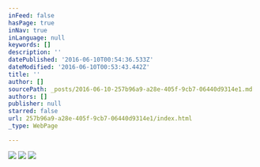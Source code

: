 ```yaml
---
inFeed: false
hasPage: true
inNav: true
inLanguage: null
keywords: []
description: ''
datePublished: '2016-06-10T00:54:36.533Z'
dateModified: '2016-06-10T00:53:43.442Z'
title: ''
author: []
sourcePath: _posts/2016-06-10-257b96a9-a28e-405f-9cb7-06440d9314e1.md
authors: []
publisher: null
starred: false
url: 257b96a9-a28e-405f-9cb7-06440d9314e1/index.html
_type: WebPage

---
```

![](https://the-grid-user-content.s3-us-west-2.amazonaws.com/d721b07e-eb45-44ab-93fb-d60d0c31495b.jpg)
![](https://the-grid-user-content.s3-us-west-2.amazonaws.com/01c3f93c-5f66-4b34-ba91-49587c3ddb0a.jpg)
![](https://the-grid-user-content.s3-us-west-2.amazonaws.com/55d8326d-4c03-4520-8ec7-1b689b4a5dd0.jpg)